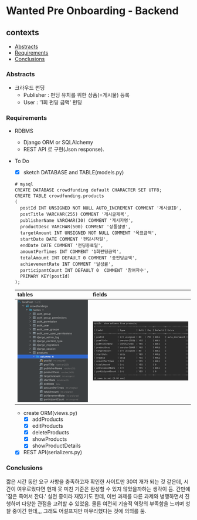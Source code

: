 # Wanted Pre Onboarding - Backend

## contexts
* [Abstracts](#abstracts)
* [Requirements](#requirements)
* [Conclusions](#conclusions)

### Abstracts
* 크라우드 펀딩
    * Publisher : 펀딩 유치를 위한 상품(=게시물) 등록
    * User : '1회 펀딩 금액' 펀딩

### Requirements
* RDBMS
    * Django ORM or SQLAlchemy
    * REST API 로 구현(Json response).

* To Do
    * [x] sketch DATABASE and TABLE(models.py)
    ```mysql
    # mysql
    CREATE DATABASE crowdfunding default CHARACTER SET UTF8;
    CREATE TABLE crowdfunding.products
    (
      postId INT UNSIGNED NOT NULL AUTO_INCREMENT COMMENT '게시글ID',
      postTitle VARCHAR(255) COMMENT '게시글제목',
      publisherName VARCHAR(30) COMMENT '게시자명',
      productDesc VARCHAR(500) COMMENT '상품설명',
      targetAmount INT UNSIGNED NOT NULL COMMENT '목표금액',
      startDate DATE COMMENT '펀딩시작일',
      endDate DATE COMMENT '펀딩종료일',
      amountPerTimes INT COMMENT '1회펀딩금액',
      totalAmount INT DEFAULT 0 COMMENT '총펀딩금액',
      achievementRate INT COMMENT '달성률',
      participantCount INT DEFAULT 0  COMMENT '참여자수',
      PRIMARY KEY(postId)
    );
    ```
    | tables | fields |
    |--------|--------|
    | ![Alt text](./src/mysql-localhost.png "migrated tables") | ![Alt text](./src/table-columns.png "sketched 'crowdfunding.products'") |
    * create ORM(views.py)
      * [x] addProducts
      * [x] editProducts
      * [x] deleteProducts
      * [x] showProducts
      * [x] showProductDetails
    * [x] REST API(serializers.py)

### Conclusions
짧은 시간 동안 요구 사항을 충족하고자 확인한 사이트만 30여 개가 되는 것 같은데, 시간이 여유로웠다면 현재 못 미친 기준은 완성할 수 있지 않았을까하는 생각이 듬.
간만에 '잠은 죽어서 잔다.' 실천 중이라 재밌기도 한데, 이번 과제를 다른 과제와 병행하면서 진행하며 다양한 관점을 고려할 수 있었음.
물론 여전히 기술적 역량의 부족함을 느끼며 성찰 중이긴 한데,,, 그래도 어설프지만 마무리했다는 것에 의의를 둠.
